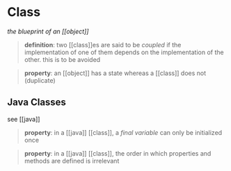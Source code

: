 # Class

_the blueprint of an [[object]]_

> **definition**: two [[class]]es are said to be _coupled_ if the implementation of one of them depends on the implementation of the other. this is to be avoided

> **property**: an [[object]] has a state whereas a [[class]] does not (duplicate)

## Java Classes

see [[java]]

> **property**: in a [[java]] [[class]], a _final variable_ can only be initialized once

> **property**: in a [[java]] [[class]], the order in which properties and methods are defined is irrelevant

